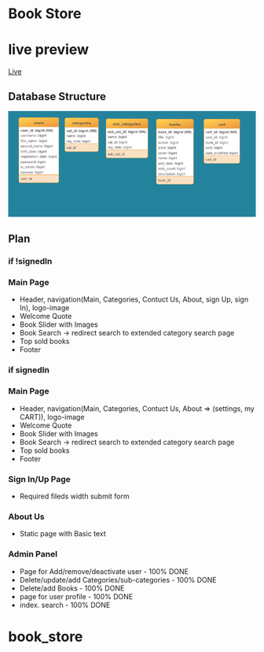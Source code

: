 # Book Store 
# live preview
<a href="http://46.101.203.227/bookstoreproject/" target="_blank"> Live</a>
## Database Structure

<img src="./assets/img/db.png" alt="">

## Plan

### if !signedIn
### Main Page
- Header, navigation(Main, Categories, Contuct Us, About, sign Up, sign In), logo-image
- Welcome Quote
- Book Slider with Images
- Book Search -> redirect search to extended category search page
- Top sold books
- Footer


### if signedIn
### Main Page
- Header, navigation(Main, Categories, Contuct Us, About => (settings, my CART)), logo-image
- Welcome Quote
- Book Slider with Images
- Book Search -> redirect search to extended category search page
- Top sold books
- Footer



### Sign In/Up Page
- Required fileds width submit form

### About Us
- Static page with Basic text 

### Admin Panel
- Page for Add/remove/deactivate user - 100% DONE
- Delete/update/add Categories/sub-categories - 100% DONE
- Delete/add Books - 100% DONE
- page for user profile - 100% DONE
- index. search - 100% DONE
# book_store
